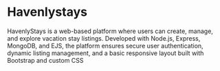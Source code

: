 # Havenlystays
HavenlyStays is a web-based platform where users can create, manage, and explore vacation stay listings. Developed with Node.js, Express, MongoDB, and EJS, the platform ensures secure user authentication, dynamic listing management, and a basic responsive layout built with Bootstrap and custom CSS 
